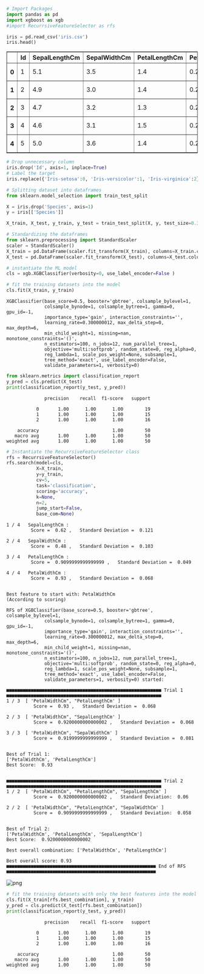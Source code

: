 ```python
# Import Packages
import pandas as pd
import xgboost as xgb
#import RecurrsiveFeatureSelector as rfs
```


```python
iris = pd.read_csv('iris.csv')
iris.head()
```




<div>
<style scoped>
    .dataframe tbody tr th:only-of-type {
        vertical-align: middle;
    }

    .dataframe tbody tr th {
        vertical-align: top;
    }

    .dataframe thead th {
        text-align: right;
    }
</style>
<table border="1" class="dataframe">
  <thead>
    <tr style="text-align: right;">
      <th></th>
      <th>Id</th>
      <th>SepalLengthCm</th>
      <th>SepalWidthCm</th>
      <th>PetalLengthCm</th>
      <th>PetalWidthCm</th>
      <th>Species</th>
    </tr>
  </thead>
  <tbody>
    <tr>
      <th>0</th>
      <td>1</td>
      <td>5.1</td>
      <td>3.5</td>
      <td>1.4</td>
      <td>0.2</td>
      <td>Iris-setosa</td>
    </tr>
    <tr>
      <th>1</th>
      <td>2</td>
      <td>4.9</td>
      <td>3.0</td>
      <td>1.4</td>
      <td>0.2</td>
      <td>Iris-setosa</td>
    </tr>
    <tr>
      <th>2</th>
      <td>3</td>
      <td>4.7</td>
      <td>3.2</td>
      <td>1.3</td>
      <td>0.2</td>
      <td>Iris-setosa</td>
    </tr>
    <tr>
      <th>3</th>
      <td>4</td>
      <td>4.6</td>
      <td>3.1</td>
      <td>1.5</td>
      <td>0.2</td>
      <td>Iris-setosa</td>
    </tr>
    <tr>
      <th>4</th>
      <td>5</td>
      <td>5.0</td>
      <td>3.6</td>
      <td>1.4</td>
      <td>0.2</td>
      <td>Iris-setosa</td>
    </tr>
  </tbody>
</table>
</div>




```python
# Drop unnecessary column
iris.drop('Id', axis=1, inplace=True)
# Label the target
iris.replace({'Iris-setosa':0, 'Iris-versicolor':1, 'Iris-virginica':2}, inplace=True)
```


```python
# Splitting dataset into dataframes
from sklearn.model_selection import train_test_split

X = iris.drop('Species', axis=1)
y = iris[['Species']]

X_train, X_test, y_train, y_test = train_test_split(X, y, test_size=0.33, random_state=42)
```


```python
# Standardizing the dataframes
from sklearn.preprocessing import StandardScaler
scaler = StandardScaler()
X_train = pd.DataFrame(scaler.fit_transform(X_train), columns=X_train.columns)
X_test = pd.DataFrame(scaler.fit_transform(X_test), columns=X_test.columns)
```


```python
# instantiate the ML model
cls = xgb.XGBClassifier(verbosity=0, use_label_encoder=False )

# fit the training datasets into the model
cls.fit(X_train, y_train)
```




    XGBClassifier(base_score=0.5, booster='gbtree', colsample_bylevel=1,
                  colsample_bynode=1, colsample_bytree=1, gamma=0, gpu_id=-1,
                  importance_type='gain', interaction_constraints='',
                  learning_rate=0.300000012, max_delta_step=0, max_depth=6,
                  min_child_weight=1, missing=nan, monotone_constraints='()',
                  n_estimators=100, n_jobs=12, num_parallel_tree=1,
                  objective='multi:softprob', random_state=0, reg_alpha=0,
                  reg_lambda=1, scale_pos_weight=None, subsample=1,
                  tree_method='exact', use_label_encoder=False,
                  validate_parameters=1, verbosity=0)




```python
from sklearn.metrics import classification_report
y_pred = cls.predict(X_test)
print(classification_report(y_test, y_pred))
```

                  precision    recall  f1-score   support
    
               0       1.00      1.00      1.00        19
               1       1.00      1.00      1.00        15
               2       1.00      1.00      1.00        16
    
        accuracy                           1.00        50
       macro avg       1.00      1.00      1.00        50
    weighted avg       1.00      1.00      1.00        50
    
    


```python
# Instantiate the RecurrsiveFeatureSelector class
rfs = RecurrsiveFeatureSelector()
rfs.search(model=cls, 
           X=X_train, 
           y=y_train, 
           cv=5, 
           task='classification', 
           scoring='accuracy', 
           k=None, 
           n=2, 
           jump_start=False, 
           base_com=None)
```

    1 / 4   SepalLengthCm : 
             Score =  0.62 ,   Standard Deviation =  0.121
     
    2 / 4   SepalWidthCm : 
             Score =  0.48 ,   Standard Deviation =  0.103
     
    3 / 4   PetalLengthCm : 
             Score =  0.9099999999999999 ,   Standard Deviation =  0.049
     
    4 / 4   PetalWidthCm : 
             Score =  0.93 ,   Standard Deviation =  0.068
     
     
    Best feature to start with: PetalWidthCm
    (According to scoring)
     
    RFS of XGBClassifier(base_score=0.5, booster='gbtree', colsample_bylevel=1,
                  colsample_bynode=1, colsample_bytree=1, gamma=0, gpu_id=-1,
                  importance_type='gain', interaction_constraints='',
                  learning_rate=0.300000012, max_delta_step=0, max_depth=6,
                  min_child_weight=1, missing=nan, monotone_constraints='()',
                  n_estimators=100, n_jobs=12, num_parallel_tree=1,
                  objective='multi:softprob', random_state=0, reg_alpha=0,
                  reg_lambda=1, scale_pos_weight=None, subsample=1,
                  tree_method='exact', use_label_encoder=False,
                  validate_parameters=1, verbosity=0) started:
     
    ■■■■■■■■■■■■■■■■■■■■■■■■■■■■■■■■■■■■■■■■■■■■■■■■■■■■■■■■■ Trial 1 ■■■■■■■■■■■■■■■■■■■■■■■■■■■■■■■■■■■■■■■■■■■■■■■■■■■■■■■■■
    1 / 3  [ 'PetalWidthCm", "PetalLengthCm' ]
              Score =  0.93 ,   Standard Deviation =  0.068
     
    2 / 3  [ 'PetalWidthCm", "SepalLengthCm' ]
              Score =  0.9200000000000002 ,   Standard Deviation =  0.068
     
    3 / 3  [ 'PetalWidthCm", "SepalWidthCm' ]
              Score =  0.9199999999999999 ,   Standard Deviation =  0.081
     
     
    Best of Trial 1:
    ['PetalWidthCm', 'PetalLengthCm']
    Best Score:  0.93
     
     
    ■■■■■■■■■■■■■■■■■■■■■■■■■■■■■■■■■■■■■■■■■■■■■■■■■■■■■■■■■ Trial 2 ■■■■■■■■■■■■■■■■■■■■■■■■■■■■■■■■■■■■■■■■■■■■■■■■■■■■■■■■■
    1 / 2  [ 'PetalWidthCm", "PetalLengthCm", "SepalLengthCm' ]
              Score =  0.9200000000000002 ,   Standard Deviation:  0.06
     
    2 / 2  [ 'PetalWidthCm", "PetalLengthCm", "SepalWidthCm' ]
              Score =  0.9099999999999999 ,   Standard Deviation:  0.058
     
     
    Best of Trial 2:
    ['PetalWidthCm', 'PetalLengthCm', 'SepalLengthCm']
    Best Score:  0.9200000000000002
     
    Best overall combination: ['PetalWidthCm', 'PetalLengthCm']
     
    Best overall score: 0.93
    ■■■■■■■■■■■■■■■■■■■■■■■■■■■■■■■■■■■■■■■■■■■■■■■■■■■■■■■ End of RFS ■■■■■■■■■■■■■■■■■■■■■■■■■■■■■■■■■■■■■■■■■■■■■■■■■■■■■■■
    


    
![png](output_7_1.png)
    



```python
# fit the training datasets with only the best features into the model
cls.fit(X_train[rfs.best_combination], y_train)
y_pred = cls.predict(X_test[rfs.best_combination])
print(classification_report(y_test, y_pred))
```

                  precision    recall  f1-score   support
    
               0       1.00      1.00      1.00        19
               1       1.00      1.00      1.00        15
               2       1.00      1.00      1.00        16
    
        accuracy                           1.00        50
       macro avg       1.00      1.00      1.00        50
    weighted avg       1.00      1.00      1.00        50
    
    
